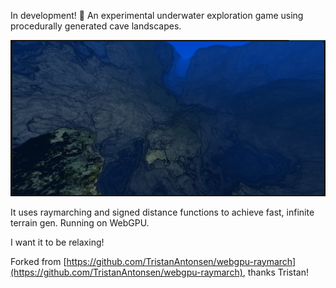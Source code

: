 In development! 🚧 An experimental underwater exploration game using procedurally generated cave landscapes.

!['gameplay'](docs\screenshot.png)

It uses raymarching and signed distance functions to achieve fast, infinite terrain gen. Running on WebGPU.

I want it to be relaxing!

Forked from [https://github.com/TristanAntonsen/webgpu-raymarch](https://github.com/TristanAntonsen/webgpu-raymarch), thanks Tristan!
